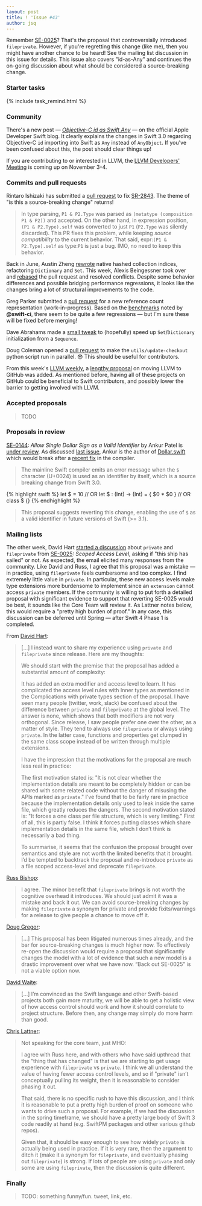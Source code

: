 ```yaml
---
layout: post
title: ! 'Issue #43'
author: jsq
---
```


Remember [SE-0025](https://github.com/apple/swift-evolution/blob/master/proposals/0025-scoped-access-level.md)? That's the proposal that controversially introduced `fileprivate`. However, if you're regretting this change (like me), then you might have another chance to be heard! See the mailing list discussion in this issue for details. This issue also covers "id-as-Any" and continues the on-going discussion about what should be considered a source-breaking change.

<!--excerpt-->

### Starter tasks

{% include task_remind.html %}

### Community

There's a new post &mdash; [*Objective-C id as Swift Any*](https://developer.apple.com/swift/blog/?id=39) &mdash; on the official Apple Developer Swift blog. It clearly explains the changes in Swift 3.0 regarding Objective-C `id` importing into Swift as `Any` instead of `AnyObject`. If you've been confused about this, the post should clear things up!

If you are contributing to or interested in LLVM, the [LLVM Developers' Meeting](http://llvm.org/devmtg/2016-11/) is coming up on November 3-4.

### Commits and pull requests

Rintaro Ishizaki has submitted a [pull request](https://github.com/apple/swift/pull/5290) to fix [SR-2843](https://bugs.swift.org/browse/SR-2843). The theme of "is this a source-breaking change" returns!

> In type parsing, `P1 & P2.Type` was parsed as `(metatype (composition P1 & P2))` and accepted.
On the other hand, in expression position, `(P1 & P2.Type).self` was converted to just `P1` (`P2.Type` was silently discarded).
> This PR fixes this problem, while keeping *source compatibility* to the current behavior.
That said, expr:`(P1 & P2.Type).self` as type:`P1` is just a bug. IMO, no need to keep this behavior.

Back in June, Austin Zheng [rewrote](https://github.com/apple/swift/pull/3046) native hashed collection indices, refactoring `Dictionary` and `Set`. This week, Alexis Beingessner took over and [rebased](https://github.com/apple/swift/pull/5291) the pull request and resolved conflicts. Despite some behavior differences and possible bridging performance regressions, it looks like the changes bring a lot of structural improvements to the code.

Greg Parker submitted a [pull request](https://github.com/apple/swift/pull/5282) for a new reference count representation (work-in-progress). Based on the [benchmarks](https://github.com/apple/swift/pull/5282#issuecomment-253705039) noted by **@swift-ci**, there seem to be quite a few regressions &mdash; but I'm sure these will be fixed before merging!

Dave Abrahams made a [small tweak](https://github.com/apple/swift/pull/5267) to (hopefully) speed up `Set`/`Dictionary` initialization from a `Sequence`.

Doug Coleman opened a [pull request](https://github.com/apple/swift/pull/5048) to make the `utils/update-checkout` python script run in parallel. 😎 This should be useful for contributors.

From this week's [LLVM weekly](http://llvmweekly.org/issue/146), a [lengthy proposal](https://reviews.llvm.org/rL284077) on moving LLVM to GitHub was added. As mentioned before, having all of these projects on GitHub could be beneficial to Swift contributors, and possibly lower the barrier to getting involved with LLVM.

### Accepted proposals

> TODO

### Proposals in review

[SE-0144](https://github.com/apple/swift-evolution/blob/master/proposals/0144-allow-single-dollar-sign-as-valid-identifier.md): *Allow Single Dollar Sign as a Valid Identifier* by Ankur Patel is [under review](https://lists.swift.org/pipermail/swift-evolution-announce/2016-October/000291.html). As discussed [last issue](/issue-42/), Ankur is the author of [Dollar.swift](https://github.com/ankurp/Dollar) which would break after a [recent fix](https://github.com/apple/swift/pull/3901) in the compiler.

> The mainline Swift compiler emits an error message when the `$` character (U+0024) is used as an identifier by itself, which is a source breaking change from Swift 3.0.

{% highlight swift %}
let $ = 10
// OR
let $ : (Int) -> (Int) = { $0 * $0 }
// OR
class $ {}
{% endhighlight %}

> This proposal suggests reverting this change, enabling the use of `$` as a valid identifier in future versions of Swift (>= 3.1).

### Mailing lists

The other week, David Hart [started a discussion](https://lists.swift.org/pipermail/swift-evolution/Week-of-Mon-20161003/027632.html) about `private` and `fileprivate` from [SE-0025](https://github.com/apple/swift-evolution/blob/master/proposals/0025-scoped-access-level.md): *Scoped Access Level*, asking if "this ship has sailed" or not. As expected, the email elicited many responses from the community. Like David and Russ, I agree that this proposal was a mistake &mdash; in practice, using `fileprivate` feels cumbersome and too complex. I find extremely little value in `private`. In particular, these new access levels make type extensions more burdensome to implement since an `extension` cannot access `private` members. If the community is willing to put forth a detailed proposal with significant evidence to support that reverting SE-0025 would be best, it sounds like the Core Team will review it. As Lattner notes below, this would require a "pretty high burden of proof." In any case, this discussion can be deferred until Spring &mdash; after Swift 4 Phase 1 is completed.

From [David Hart](https://lists.swift.org/pipermail/swift-evolution/Week-of-Mon-20161003/027647.html):

> [...] I instead want to share my experience using `private` and `fileprivate` since release. Here are my thoughts:
>
> We should start with the premise that the proposal has added a substantial amount of complexity:
>
> It has added an extra modifier and access level to learn.
> It has complicated the access level rules with Inner types as mentioned in the Complications with private types section of the proposal.
> I have seen many people (twitter, work, slack) be confused about the difference between `private` and `fileprivate` at the global level. The answer is none, which shows that both modifiers are not very orthogonal.
> Since release, I saw people prefer one over the other, as a matter of style. They tend to always use `fileprivate` or always using `private`. In the latter case, functions and properties get clumped in the same class scope instead of be written through multiple extensions.
>
> I have the impression that the motivations for the proposal are much less real in practice:
>
> The first motivation stated is: "It is not clear whether the implementation details are meant to be completely hidden or can be shared with some related code without the danger of misusing the APIs marked as `private`." I’ve found that to be fairly rare in practice because the implementation details only used to leak inside the same file, which greatly reduces the dangers.
> The second motivation stated is: "It forces a one class per file structure, which is very limiting." First of all, this is partly false. I think it forces putting classes which share implementation details in the same file, which I don’t think is necessarily a bad thing.
>
> To summarise, it seems that the confusion the proposal brought over semantics and style are not worth the limited benefits that it brought. I’d be tempted to backtrack the proposal and re-introduce `private` as a file scoped access-level and deprecate `fileprivate`.

[Russ Bishop](https://lists.swift.org/pipermail/swift-evolution/Week-of-Mon-20161003/027659.html):

> I agree. The minor benefit that `fileprivate` brings is not worth the cognitive overhead it introduces. We should just admit it was a mistake and back it out. We can avoid source-breaking changes by making `fileprivate` a synonym for private and provide fixits/warnings for a release to give people a chance to move off it.

[Doug Gregor](https://lists.swift.org/pipermail/swift-evolution/Week-of-Mon-20161010/027756.html):

> [...] This proposal has been litigated numerous times already, and the bar for source-breaking changes is much higher now. To effectively re-open the discussion would require a proposal that significantly changes the model with a lot of evidence that such a new model is a drastic improvement over what we have now. “Back out SE-0025” is not a viable option now.

[David Waite](https://lists.swift.org/pipermail/swift-evolution/Week-of-Mon-20161010/027786.html):

> [...] I’m convinced as the Swift language and other Swift-based projects both gain more maturity, we will be able to get a holistic view of how access control should work and how it should correlate to project structure. Before then, any change may simply do more harm than good.

[Chris Lattner](https://lists.swift.org/pipermail/swift-evolution/Week-of-Mon-20161010/027912.html):

> Not speaking for the core team, just MHO:
>
> I agree with Russ here, and with others who have said upthread that the "thing that has changed" is that we are starting to get usage experience with `fileprivate` vs `private`. I think we all understand the value of having fewer access control levels, and so if "private" isn’t conceptually pulling its weight, then it is reasonable to consider phasing it out.
>
> That said, there is no specific rush to have this discussion, and I think it is reasonable to put a pretty high burden of proof on someone who wants to drive such a proposal. For example, if we had the discussion in the spring timeframe, we should have a pretty large body of Swift 3 code readily at hand (e.g. SwiftPM packages and other various github repos).
>
> Given that, it should be easy enough to see how widely `private` is actually being used in practice. If it is very rare, then the argument to ditch it (make it a synonym for `fileprivate`, and eventually phasing out `fileprivate`) is strong. If lots of people are using `private` and only some are using `fileprivate`, then the discussion is quite different.

### Finally

> TODO: something funny/fun. tweet, link, etc.
